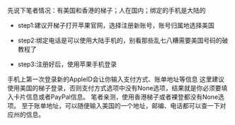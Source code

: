先说下笔者情况：有美国和香港的梯子；人在国内；绑定的手机是大陆的

- step1:建议开梯子打开苹果官网，选择注册新账号，账号归属地选择美国

- step2:绑定电话是可以使用大陆手机的，别看那些乱七八糟需要美国号码的破教程了

- step3:注册好后，使用苹果手机登录

手机上第一次登录新的AppleID会让你输入支付方式、账单地址等信息
这里建议使用美国的梯子登录，否则支付方式选项中没有None选项，结果就是你必须要填入卡片信息或者PayPal信息。
笔者亲测，使用香港梯子或者裸登都没有None选项。
至于账单地址，可以随便输入美国的一个地址，邮编、电话都可以查一下对应州的信息。